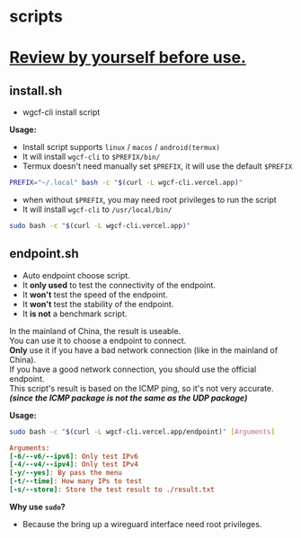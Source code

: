# scripts
# [Review by yourself before use.](../LICENSE)

## install.sh
- wgcf-cli install script

**Usage:**
- Install script supports `linux` / `macos` / `android(termux)`
- It will install `wgcf-cli` to `$PREFIX/bin/`
- Termux doesn't need manually set `$PREFIX`, it will use the default `$PREFIX`
```bash
PREFIX="~/.local" bash -c "$(curl -L wgcf-cli.vercel.app)"
```
- when without `$PREFIX`, you may need root privileges to run the script
- It will install `wgcf-cli` to `/usr/local/bin/`
```bash
sudo bash -c "$(curl -L wgcf-cli.vercel.app)"
```

## endpoint.sh
- Auto endpoint choose script.
- It **only used** to test the connectivity of the endpoint.
- It **won't** test the speed of the endpoint.
- It **won't** test the stability of the endpoint.
- It **is not** a benchmark script.

In the mainland of China, the result is useable.  
You can use it to choose a endpoint to connect.  
**Only** use it if you have a bad network connection (like in the mainland of China).  
If you have a good network connection, you should use the official endpoint.  
This script's result is based on the ICMP ping, so it's not very accurate.  
***(since the ICMP package is not the same as the UDP package)***

**Usage:**
```bash
sudo bash -c "$(curl -L wgcf-cli.vercel.app/endpoint)" [Arguments]
```
```ini
Arguments:  
[-6/--v6/--ipv6]: Only test IPv6  
[-4/--v4/--ipv4]: Only test IPv4  
[-y/--yes]: By pass the menu  
[-t/--time]: How many IPs to test  
[-s/--store]: Store the test result to ./result.txt
```
**Why use `sudo`?**
- Because the bring up a wireguard interface need root privileges.